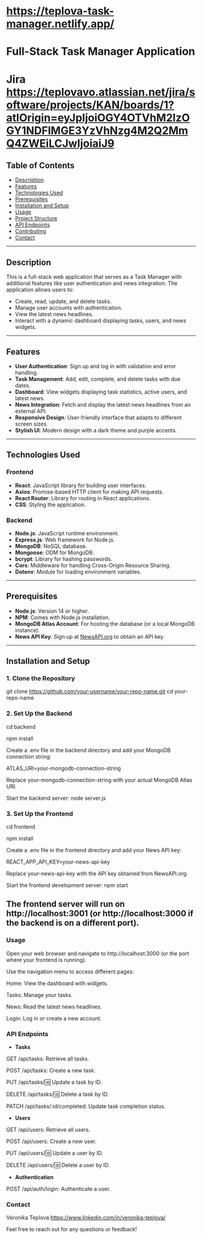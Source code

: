 # https://teplova-task-manager.netlify.app/
# Full-Stack Task Manager Application
# Jira https://teplovavo.atlassian.net/jira/software/projects/KAN/boards/1?atlOrigin=eyJpIjoiOGY4OTVhM2IzOGY1NDFlMGE3YzVhNzg4M2Q2MmQ4ZWEiLCJwIjoiaiJ9

## Table of Contents

- [Description](#description)
- [Features](#features)
- [Technologies Used](#technologies-used)
- [Prerequisites](#prerequisites)
- [Installation and Setup](#installation-and-setup)
- [Usage](#usage)
- [Project Structure](#project-structure)
- [API Endpoints](#api-endpoints)
- [Contributing](#contributing)
- [Contact](#contact)

---

## Description

This is a full-stack web application that serves as a Task Manager with additional features like user authentication and news integration. The application allows users to:

- Create, read, update, and delete tasks.
- Manage user accounts with authentication.
- View the latest news headlines.
- Interact with a dynamic dashboard displaying tasks, users, and news widgets.

---

## Features

- **User Authentication**: Sign up and log in with validation and error handling.
- **Task Management**: Add, edit, complete, and delete tasks with due dates.
- **Dashboard**: View widgets displaying task statistics, active users, and latest news.
- **News Integration**: Fetch and display the latest news headlines from an external API.
- **Responsive Design**: User-friendly interface that adapts to different screen sizes.
- **Stylish UI**: Modern design with a dark theme and purple accents.

---

## Technologies Used

### Frontend

- **React**: JavaScript library for building user interfaces.
- **Axios**: Promise-based HTTP client for making API requests.
- **React Router**: Library for routing in React applications.
- **CSS**: Styling the application.

### Backend

- **Node.js**: JavaScript runtime environment.
- **Express.js**: Web framework for Node.js.
- **MongoDB**: NoSQL database.
- **Mongoose**: ODM for MongoDB.
- **bcrypt**: Library for hashing passwords.
- **Cors**: Middleware for handling Cross-Origin Resource Sharing.
- **Dotenv**: Module for loading environment variables.

---

## Prerequisites

- **Node.js**: Version 14 or higher.
- **NPM**: Comes with Node.js installation.
- **MongoDB Atlas Account**: For hosting the database (or a local MongoDB instance).
- **News API Key**: Sign up at [NewsAPI.org](https://newsapi.org/) to obtain an API key.

---

## Installation and Setup

### 1. Clone the Repository

git clone https://github.com/your-username/your-repo-name.git
cd your-repo-name

### 2. Set Up the Backend
cd backend

npm install

Create a .env file in the backend directory and add your MongoDB connection string:

ATLAS_URI=your-mongodb-connection-string

Replace your-mongodb-connection-string with your actual MongoDB Atlas URI.

Start the backend server: node server.js

### 3. Set Up the Frontend
cd frontend

npm install

Create a .env file in the frontend directory and add your News API key:

REACT_APP_API_KEY=your-news-api-key

Replace your-news-api-key with the API key obtained from NewsAPI.org.

Start the frontend development server: npm start

## The frontend server will run on http://localhost:3001 (or http://localhost:3000 if the backend is on a different port).

### Usage
Open your web browser and navigate to http://localhost:3000 (or the port where your frontend is running).

Use the navigation menu to access different pages:

Home: View the dashboard with widgets.

Tasks: Manage your tasks.

News: Read the latest news headlines.

Login: Log in or create a new account.



### API Endpoints
- **Tasks**

GET /api/tasks: Retrieve all tasks.

POST /api/tasks: Create a new task.

PUT /api/tasks/:id: Update a task by ID.

DELETE /api/tasks/:id: Delete a task by ID.

PATCH /api/tasks/:id/completed: Update task completion status.

- **Users**

GET /api/users: Retrieve all users.

POST /api/users: Create a new user.

PUT /api/users/:id: Update a user by ID.

DELETE /api/users/:id: Delete a user by ID.

- **Authentication**

POST /api/auth/login: Authenticate a user.



### Contact
Veronika Teplova
https://www.linkedin.com/in/veronika-teplova/

Feel free to reach out for any questions or feedback!


